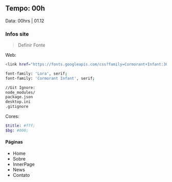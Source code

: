 
## Tempo: 00h
Data: 00hrs | 01.12

###	 Infos site
> Definir Fonte


Web:
```bash
<link href="https://fonts.googleapis.com/css?family=Cormorant+Infant:300,400|Lora" rel="stylesheet">

font-family: 'Lora', serif;
font-family: 'Cormorant Infant', serif;

//Git Ignore:
node_modules/
package.json
desktop.ini
.gitignore

```

Cores:
```bash
$title: #fff;
$bg: #000;

```

#### Páginas
<ul>
	<li>Home</li>
	<li>Sobre</li>
	<li>InnerPage</li>
	<li>News</li>
	<li>Contato</li>
</ul>



